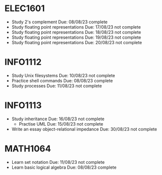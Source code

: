 # ELEC1601

- Study 2's complement Due: 08/08/23 complete
- Study floating point representations Due: 17/08/23 not complete
- Study floating point representations Due: 18/08/23 not complete
- Study floating point representations Due: 19/08/23 not complete
- Study floating point representations Due: 20/08/23 not complete

# INFO1112

- Study Unix filesystems Due: 10/08/23 not complete
- Practice shell commands Due: 08/08/23 complete
- Study processes Due: 11/08/23 not complete

# INFO1113

- Study inheritance Due: 16/08/23 not complete
    - Practise UML Due: 15/08/23 not complete
- Write an essay object-relational impedance Due: 30/08/23 not complete

# MATH1064

- Learn set notation Due: 11/08/23 not complete
- Learn basic logical algebra Due: 08/08/23 complete


